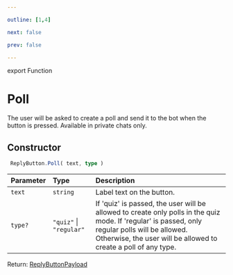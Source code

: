 ```yaml
---

outline: [1,4]

next: false

prev: false

---
```


export Function
# Poll

The user will be asked to create a poll and send it to the bot when the button is pressed. Available in private chats only.

## Constructor
```ts
 ReplyButton.Poll( text, type )
 ```
| Parameter | Type | Description |
| :--- | :--- | :--- |
| `text` | `string` | Label text on the button. |
| `type?` | `"quiz"` \| `"regular"` | If 'quiz' is passed, the user will be allowed to create only polls in the quiz mode. If 'regular' is passed, only regular polls will be allowed. Otherwise, the user will be allowed to create a poll of any type. |

Return: [ReplyButtonPayload](../../../interfaces/ReplyButtonPayload.md)
